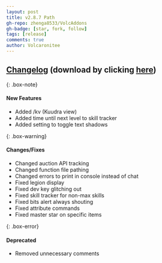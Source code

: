 ```yaml
---
layout: post
title: v2.8.7 Path
gh-repo: zhenga8533/VolcAddons
gh-badge: [star, fork, follow]
tags: [release]
comments: true
author: Volcaronitee
---
```


## [Changelog](https://github.com/zhenga8533/VolcAddons/releases/tag/v2.8.7) (download by clicking [here](https://github.com/zhenga8533/VolcAddons/releases/download/v2.8.7/VolcAddons.zip))

{: .box-note}
#### New Features
- Added /kv (Kuudra view)
- Added time until next level to skill tracker
- Added setting to toggle text shadows

{: .box-warning}
#### Changes/Fixes
- Changed auction API tracking
- Changed function file pathing
- Changed errors to print in console instead of chat
- Fixed legion display
- Fixed dev key glitching out
- Fixed skill tracker for non-max skills
- Fixed bits alert always shouting
- Fixed attribute commands
- Fixed master star on specific items

{: .box-error}
#### Deprecated
- Removed unnecessary comments
